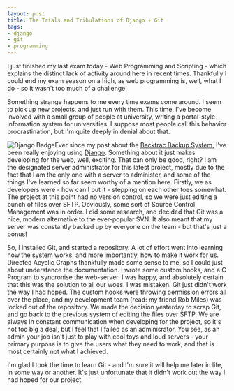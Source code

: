 ```yaml
--- 
layout: post
title: The Trials and Tribulations of Django + Git
tags: 
- django
- git
- programming
---
```

I just finished my last exam today - Web Programming and Scripting - which explains the distinct lack of activity around here in recent times. Thankfully I could end my exam season on a high, as web programming is, well, what I do - so it wasn't too much of a challenge!

Something strange happens to me every time exams come around. I seem to pick up new projects, and just run with them. This time, I've become involved with a small group of people at university, writing a portal-style information system for universities. I suppose most people call this behavior procrastination, but I'm quite deeply in denial about that.

![](http://media.djangoproject.com/img/badges/djangowish126x70.gif "Django Badge")Ever since my post about the [Backtrac Backup System](http://www.robgolding.com/index.php/2009/03/06/my-latest-project-backtrac-backup-system/), I've been really enjoying using [Django](http://www.djangoproject.com/). Something about it just makes developing for the web, well, exciting. That can only be good, right? I am the designated server administrator for this latest project, mostly due to the fact that I am the only one with a server to administer, and some of the things I've learned so far seem worthy of a mention here. Firstly, we as developers were - how can I put it - stepping on each other toes somewhat. The project at this point had no version control, so we were just editing a bunch of files over SFTP. Obviously, some sort of Source Control Management was in order. I did some research, and decided that Git was a nice, modern alternative to the ever-popular SVN. It also meant that my server was constantly backed up by everyone on the team - but that's just a bonus!

So, I installed Git, and started a repository. A lot of effort went into learning how the system works, and more importantly, how to make it work for us. Directed Acyclic Graphs thankfully made some sense to me, so I could just about understance the documentation. I wrote some custom hooks, and a C Program to syncronise the web-server. I was happy, and absolutely certain that this was the solution to all our woes. I was mistaken. Git just didn't work the way I had hoped. The custom hooks were throwing permission errors all over the place, and my development team (read: my friend Rob Miles) was locked out of the repository. We made the decision yesterday to scrap Git, and go back to the previous system of editing the files over SFTP. We are always in constant communication when developing for the project, so it's not too big a deal, but I feel that I failed as an adminisrator. You see, as an admin your job isn't just to play with cool toys and loud servers - your primary purpose is to give the users what they need to work, and that is most certainly not what I achieved.

I'm glad I took the time to learn Git - and I'm sure it will help me later in life, in some way or another. It's just unfortunate that it didn't work out the way I had hoped for our project.
